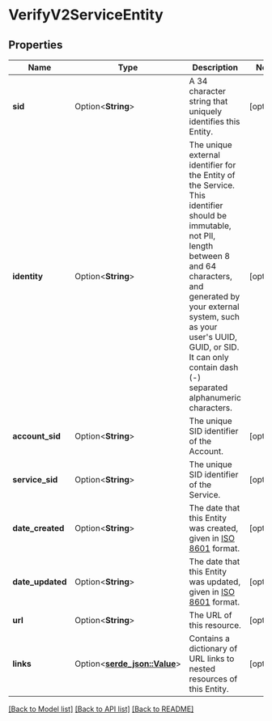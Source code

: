 # VerifyV2ServiceEntity

## Properties

Name | Type | Description | Notes
------------ | ------------- | ------------- | -------------
**sid** | Option<**String**> | A 34 character string that uniquely identifies this Entity. | [optional]
**identity** | Option<**String**> | The unique external identifier for the Entity of the Service. This identifier should be immutable, not PII, length between 8 and 64 characters, and generated by your external system, such as your user's UUID, GUID, or SID. It can only contain dash (-) separated alphanumeric characters. | [optional]
**account_sid** | Option<**String**> | The unique SID identifier of the Account. | [optional]
**service_sid** | Option<**String**> | The unique SID identifier of the Service. | [optional]
**date_created** | Option<**String**> | The date that this Entity was created, given in [ISO 8601](https://en.wikipedia.org/wiki/ISO_8601) format. | [optional]
**date_updated** | Option<**String**> | The date that this Entity was updated, given in [ISO 8601](https://en.wikipedia.org/wiki/ISO_8601) format. | [optional]
**url** | Option<**String**> | The URL of this resource. | [optional]
**links** | Option<[**serde_json::Value**](.md)> | Contains a dictionary of URL links to nested resources of this Entity. | [optional]

[[Back to Model list]](../README.md#documentation-for-models) [[Back to API list]](../README.md#documentation-for-api-endpoints) [[Back to README]](../README.md)


